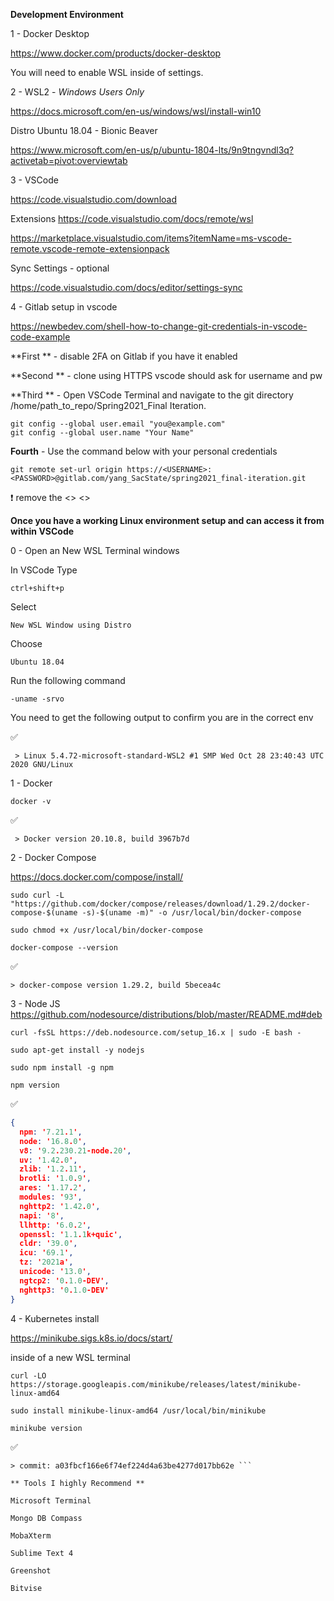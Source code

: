 **Development Environment**

1 - Docker Desktop

https://www.docker.com/products/docker-desktop

You will need to enable WSL inside of settings.

2 - WSL2 - *Windows Users Only*

https://docs.microsoft.com/en-us/windows/wsl/install-win10

Distro Ubuntu 18.04 - Bionic Beaver

https://www.microsoft.com/en-us/p/ubuntu-1804-lts/9n9tngvndl3q?activetab=pivot:overviewtab


3 - VSCode

https://code.visualstudio.com/download

Extensions
https://code.visualstudio.com/docs/remote/wsl

https://marketplace.visualstudio.com/items?itemName=ms-vscode-remote.vscode-remote-extensionpack

Sync Settings - optional 

https://code.visualstudio.com/docs/editor/settings-sync

4 - Gitlab setup in vscode

https://newbedev.com/shell-how-to-change-git-credentials-in-vscode-code-example

**First ** - disable 2FA on Gitlab if you have it enabled 

**Second ** -  clone using HTTPS vscode should ask for username and pw

**Third  ** - Open VSCode Terminal and navigate to the git directory /home/path_to_repo/Spring2021_Final Iteration.

```
git config --global user.email "you@example.com"
git config --global user.name "Your Name"
```

**Fourth** - Use the command below with your personal credentials

```git remote set-url origin https://<USERNAME>:<PASSWORD>@gitlab.com/yang_SacState/spring2021_final-iteration.git```

:exclamation: remove the <> <>

**Once you have a working Linux environment setup and can access it from within VSCode**

0 - Open an New WSL Terminal windows

In VSCode Type

```ctrl+shift+p```

Select

```New WSL Window using Distro```

Choose 

```Ubuntu 18.04```

Run the following command 

```-uname -srvo ```

You need to get the following output to confirm you are in the correct env 

:white_check_mark: 

``` > Linux 5.4.72-microsoft-standard-WSL2 #1 SMP Wed Oct 28 23:40:43 UTC 2020 GNU/Linux``` 

1 - Docker 

```docker -v```

:white_check_mark: 

``` > Docker version 20.10.8, build 3967b7d``` 

2 - Docker Compose

https://docs.docker.com/compose/install/

```sudo curl -L "https://github.com/docker/compose/releases/download/1.29.2/docker-compose-$(uname -s)-$(uname -m)" -o /usr/local/bin/docker-compose```

```sudo chmod +x /usr/local/bin/docker-compose```

```docker-compose --version```

:white_check_mark:

```> docker-compose version 1.29.2, build 5becea4c ```  

3 - Node JS 
https://github.com/nodesource/distributions/blob/master/README.md#deb

```curl -fsSL https://deb.nodesource.com/setup_16.x | sudo -E bash -```

```sudo apt-get install -y nodejs```

```sudo npm install -g npm```

```npm version```

:white_check_mark:

```json
{
  npm: '7.21.1',
  node: '16.8.0',
  v8: '9.2.230.21-node.20',
  uv: '1.42.0',
  zlib: '1.2.11',
  brotli: '1.0.9',
  ares: '1.17.2',
  modules: '93',
  nghttp2: '1.42.0',
  napi: '8',
  llhttp: '6.0.2',
  openssl: '1.1.1k+quic',
  cldr: '39.0',
  icu: '69.1',
  tz: '2021a',
  unicode: '13.0',
  ngtcp2: '0.1.0-DEV',
  nghttp3: '0.1.0-DEV'
}
```

4 - Kubernetes install 

https://minikube.sigs.k8s.io/docs/start/


inside of a new WSL terminal 

```curl -LO https://storage.googleapis.com/minikube/releases/latest/minikube-linux-amd64```

```sudo install minikube-linux-amd64 /usr/local/bin/minikube```

```minikube version```

:white_check_mark:

```> minikube version: v1.22.0
> commit: a03fbcf166e6f74ef224d4a63be4277d017bb62e ``` 

** Tools I highly Recommend **

Microsoft Terminal 

Mongo DB Compass

MobaXterm

Sublime Text 4

Greenshot

Bitvise
